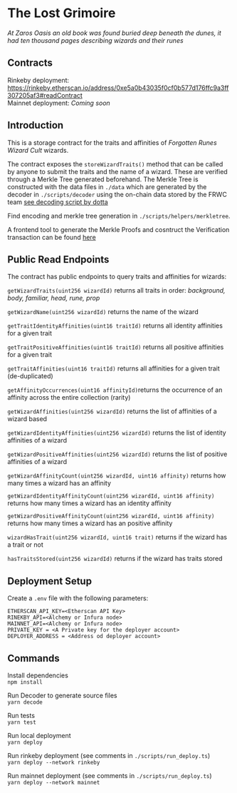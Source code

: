 # The Lost Grimoire

_At Zaros Oasis an old book was found buried deep beneath the dunes, it had ten thousand pages describing wizards and their runes_

## Contracts

Rinkeby deployment: https://rinkeby.etherscan.io/address/0xe5a0b43035f0cf0b577d176ffc9a3ff307205af3#readContract  
Mainnet deployment: _Coming soon_

## Introduction

This is a storage contract for the traits and affinities of _Forgotten Runes Wizard Cult_ wizards.

The contract exposes the `storeWizardTraits()` method that can be called by anyone to submit the traits and the name of a wizard. These are verified through a Merkle Tree generated beforehand.
The Merkle Tree is constructed with the data files in `./data` which are generated by the decoder in `./scripts/decoder` using the on-chain data stored by the FRWC team [see decoding script by dotta](https://gist.github.com/cryppadotta/375dee1903598f5163e2c1d7d3ce9db9)

Find encoding and merkle tree generation in `./scripts/helpers/merkletree`.

A frontend tool to generate the Merkle Proofs and cosntruct the Verification transaction can be found [here](https://wizards-verification-app.vercel.app/)

## Public Read Endpoints

The contract has public endpoints to query traits and affinities for wizards:

`getWizardTraits(uint256 wizardId)` returns all traits in order: _background, body, familiar, head, rune, prop_

`getWizardName(uint256 wizardId)` returns the name of the wizard

`getTraitIdentityAffinities(uint16 traitId)` returns all identity affinities for a given trait

`getTraitPositiveAffinities(uint16 traitId)` returns all positive affinities for a given trait

`getTraitAffinities(uint16 traitId)` returns all affinities for a given trait (de-duplicated)

`getAffinityOccurrences(uint16 affinityId)`returns the occurrence of an affinity across the entire collection (rarity)

`getWizardAffinities(uint256 wizardId)` returns the list of affinities of a wizard based

`getWizardIdentityAffinities(uint256 wizardId)` returns the list of identity affinities of a wizard

`getWizardPositiveAffinities(uint256 wizardId)` returns the list of positive affinities of a wizard

`getWizardAffinityCount(uint256 wizardId, uint16 affinity)` returns how many times a wizard has an affinity

`getWizardIdentityAffinityCount(uint256 wizardId, uint16 affinity)` returns how many times a wizard has an identity affinity

`getWizardPositiveAffinityCount(uint256 wizardId, uint16 affinity)` returns how many times a wizard has an positive affinity

`wizardHasTrait(uint256 wizardId, uint16 trait)` returns if the wizard has a trait or not

`hasTraitsStored(uint256 wizardId)` returns if the wizard has traits stored

## Deployment Setup

Create a `.env` file with the following parameters:

`ETHERSCAN_API_KEY=<Etherscan API Key>`  
`RINEKBY_API=<Alchemy or Infura node>`  
`MAINNET_API=<Alchemy or Infura node>`  
`PRIVATE_KEY = <A Private key for the deployer account>`  
`DEPLOYER_ADDRESS = <Address od deployer account>`

## Commands

Install dependencies  
`npm install`

Run Decoder to generate source files  
`yarn decode`

Run tests  
`yarn test`

Run local deployment  
`yarn deploy`

Run rinkeby deployment (see comments in `./scripts/run_deploy.ts`)  
`yarn deploy --network rinkeby`

Run mainnet deployment (see comments in `./scripts/run_deploy.ts`)  
`yarn deploy --network mainnet`
